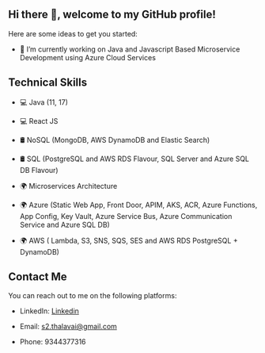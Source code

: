 ## Hi there 👋, welcome to my GitHub profile!

Here are some ideas to get you started:

- 🔭 I’m currently working on Java and Javascript Based Microservice Development using Azure Cloud Services

Technical Skills
-----------------------------------------------------------------------------------------------------------

 - 💻 Java (11, 17)
  
 - 💻 React JS
  
 - 🛢️ NoSQL (MongoDB, AWS DynamoDB and Elastic Search)
  
 - 🛢️ SQL (PostgreSQL and AWS RDS Flavour, SQL Server and Azure SQL DB Flavour)
  
 - 🌍 Microservices Architecture
  
 - 🌍 Azure (Static Web App, Front Door, APIM, AKS, ACR, Azure Functions, App Config, Key Vault, Azure Service Bus, Azure Communication Service and Azure SQL DB) 
  
 - 🌍 AWS ( Lambda, S3, SNS, SQS, SES and AWS RDS PostgreSQL + DynamoDB)
  

Contact Me
-----------------------------------------------------------------------------------------------------------

You can reach out to me on the following platforms:

- LinkedIn: [Linkedin](https://www.linkedin.com/in/sivasankar-thalavai/)

- Email: s2.thalavai@gmail.com

- Phone: 9344377316
